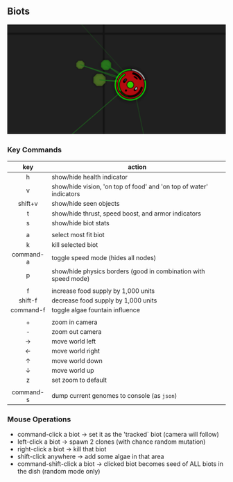 
## Biots

![Biots Screenshot](https://github.com/chessboy/Biots/blob/master/Biots.png)

### Key Commands

|key|action|
|:-:|---|
|h|show/hide health indicator|
|v|show/hide vision, 'on top of food' and 'on top of water' indicators|
|shift+v|show/hide seen objects|
|t|show/hide thrust, speed boost, and armor indicators|
|s|show/hide biot stats|
| | |
|a|select most fit biot|
|k|kill selected biot|
|command-a|toggle speed mode (hides all nodes)|
|p|show/hide physics borders (good in combination with speed mode)|
| | |
|f|increase food supply by 1,000 units|
|shift-f|decrease food supply by 1,000 units|
|command-f|toggle algae fountain influence|
| | |
|+|zoom in camera|
|-|zoom out camera|
|→|move world left|
|←|move world right|
|↑|move world down|
|↓|move world up|
|z|set zoom to default|
| | |
|command-s |dump current genomes to console (as `json`)|

### Mouse Operations
- command-click a biot → set it as the 'tracked` biot (camera will follow)
- left-click a biot → spawn 2 clones (with chance random mutation)
- right-click a biot → kill that biot
- shift-click anywhere → add some algae in that area
- command-shift-click a biot → clicked biot becomes seed of ALL biots in the dish (random mode only)
